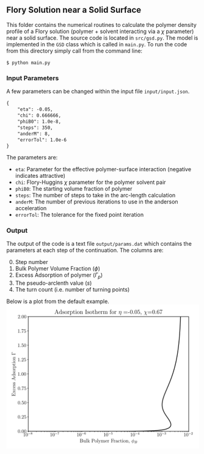 ## Flory Solution near a Solid Surface
This folder contains the numerical routines to calculate the polymer density profile of a Flory solution (polymer + solvent interacting via a $\chi$ parameter) near a solid surface. The source code is located in ```src/gsd.py```. The model is implemented in the ```GSD``` class which is called in ```main.py```. To run the code from this directory simply call from the command line:
```
$ python main.py
```
### Input Parameters
A few parameters can be changed within the input file ```input/input.json```.
```
{
    "eta": -0.05,
    "chi": 0.666666,
    "phiB0": 1.0e-8,
    "steps": 350,
    "anderM": 8,
    "errorTol": 1.0e-6
}
```
The parameters are:
- ```eta```: Parameter for the effective polymer-surface interaction (negative indicates attractive)
- ```chi```: Flory-Huggins $\chi$ parameter for the polymer solvent pair
- ```phiB0```: The starting volume fraction of polymer
- ```steps```: The number of steps to take in the arc-length calculation
- ```anderM```: The number of previous iterations to use in the anderson acceleration
- ```errorTol```: The tolerance for the fixed point iteration

### Output
The output of the code is a text file ```output/params.dat``` which contains the parameters at each step of the continuation. The columns are:

0. Step number
1. Bulk Polymer Volume Fraction ($\phi$)
2. Excess Adsorption of polymer ($\Gamma_p$)
3. The pseudo-arclenth value ($s$)
4. The turn count (i.e. number of turning points)

Below is a plot from the default example.
![alt text](figures/gsd.png)